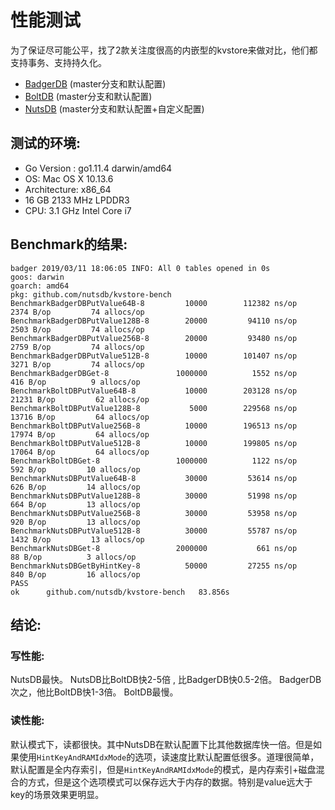 # 性能测试

为了保证尽可能公平，找了2款关注度很高的内嵌型的kvstore来做对比，他们都支持事务、支持持久化。

* [BadgerDB](https://github.com/dgraph-io/badger) (master分支和默认配置)
* [BoltDB](https://github.com/boltdb/bolt) (master分支和默认配置)
* [NutsDB](https://github.com/nutsdb/nutsdb) (master分支和默认配置+自定义配置)

## 测试的环境:

* Go Version : go1.11.4 darwin/amd64
* OS: Mac OS X 10.13.6
* Architecture: x86_64
* 16 GB 2133 MHz LPDDR3
* CPU: 3.1 GHz Intel Core i7


##  Benchmark的结果:

```
badger 2019/03/11 18:06:05 INFO: All 0 tables opened in 0s
goos: darwin
goarch: amd64
pkg: github.com/nutsdb/kvstore-bench
BenchmarkBadgerDBPutValue64B-8         10000        112382 ns/op        2374 B/op         74 allocs/op
BenchmarkBadgerDBPutValue128B-8        20000         94110 ns/op        2503 B/op         74 allocs/op
BenchmarkBadgerDBPutValue256B-8        20000         93480 ns/op        2759 B/op         74 allocs/op
BenchmarkBadgerDBPutValue512B-8        10000        101407 ns/op        3271 B/op         74 allocs/op
BenchmarkBadgerDBGet-8               1000000          1552 ns/op         416 B/op          9 allocs/op
BenchmarkBoltDBPutValue64B-8           10000        203128 ns/op       21231 B/op         62 allocs/op
BenchmarkBoltDBPutValue128B-8           5000        229568 ns/op       13716 B/op         64 allocs/op
BenchmarkBoltDBPutValue256B-8          10000        196513 ns/op       17974 B/op         64 allocs/op
BenchmarkBoltDBPutValue512B-8          10000        199805 ns/op       17064 B/op         64 allocs/op
BenchmarkBoltDBGet-8                 1000000          1122 ns/op         592 B/op         10 allocs/op
BenchmarkNutsDBPutValue64B-8           30000         53614 ns/op         626 B/op         14 allocs/op
BenchmarkNutsDBPutValue128B-8          30000         51998 ns/op         664 B/op         13 allocs/op
BenchmarkNutsDBPutValue256B-8          30000         53958 ns/op         920 B/op         13 allocs/op
BenchmarkNutsDBPutValue512B-8          30000         55787 ns/op        1432 B/op         13 allocs/op
BenchmarkNutsDBGet-8                 2000000           661 ns/op          88 B/op          3 allocs/op
BenchmarkNutsDBGetByHintKey-8          50000         27255 ns/op         840 B/op         16 allocs/op
PASS
ok      github.com/nutsdb/kvstore-bench   83.856s
```

## 结论:

### 写性能:

NutsDB最快。 NutsDB比BoltDB快2-5倍 , 比BadgerDB快0.5-2倍。
BadgerDB次之，他比BoltDB快1-3倍。
BoltDB最慢。

### 读性能:

默认模式下，读都很快。其中NutsDB在默认配置下比其他数据库快一倍。但是如果使用`HintKeyAndRAMIdxMode`的选项，读速度比默认配置低很多。道理很简单，默认配置是全内存索引，但是`HintKeyAndRAMIdxMode`的模式，是内存索引+磁盘混合的方式，但是这个选项模式可以保存远大于内存的数据。特别是value远大于key的场景效果更明显。
